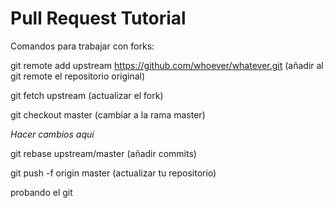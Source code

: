 # Pull Request Tutorial

Comandos para trabajar con forks:


git remote add upstream https://github.com/whoever/whatever.git  (añadir al git remote el repositorio original)

git fetch upstream (actualizar el fork)

git checkout master (cambiar a la rama master)

*Hacer cambios aquí*

git rebase upstream/master (añadir commits)

git push -f origin master  (actualizar tu repositorio)

probando el git 
